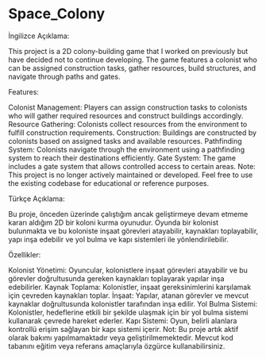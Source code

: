 # Space_Colony

İngilizce Açıklama:

This project is a 2D colony-building game that I worked on previously but have decided not to continue developing. The game features a colonist who can be assigned construction tasks, gather resources, build structures, and navigate through paths and gates.

Features:

Colonist Management: Players can assign construction tasks to colonists who will gather required resources and construct buildings accordingly.
Resource Gathering: Colonists collect resources from the environment to fulfill construction requirements.
Construction: Buildings are constructed by colonists based on assigned tasks and available resources.
Pathfinding System: Colonists navigate through the environment using a pathfinding system to reach their destinations efficiently.
Gate System: The game includes a gate system that allows controlled access to certain areas.
Note: This project is no longer actively maintained or developed. Feel free to use the existing codebase for educational or reference purposes.

Türkçe Açıklama:

Bu proje, önceden üzerinde çalıştığım ancak geliştirmeye devam etmeme kararı aldığım 2D bir koloni kurma oyunudur. Oyunda bir kolonist bulunmakta ve bu koloniste inşaat görevleri atayabilir, kaynakları toplayabilir, yapı inşa edebilir ve yol bulma ve kapı sistemleri ile yönlendirilebilir.

Özellikler:

Kolonist Yönetimi: Oyuncular, kolonistlere inşaat görevleri atayabilir ve bu görevler doğrultusunda gereken kaynakları toplayarak yapılar inşa edebilirler.
Kaynak Toplama: Kolonistler, inşaat gereksinimlerini karşılamak için çevreden kaynakları toplar.
İnşaat: Yapılar, atanan görevler ve mevcut kaynaklar doğrultusunda kolonistler tarafından inşa edilir.
Yol Bulma Sistemi: Kolonistler, hedeflerine etkili bir şekilde ulaşmak için bir yol bulma sistemi kullanarak çevrede hareket ederler.
Kapı Sistemi: Oyun, belirli alanlara kontrollü erişim sağlayan bir kapı sistemi içerir.
Not: Bu proje artık aktif olarak bakımı yapılmamaktadır veya geliştirilmemektedir. Mevcut kod tabanını eğitim veya referans amaçlarıyla özgürce kullanabilirsiniz.
